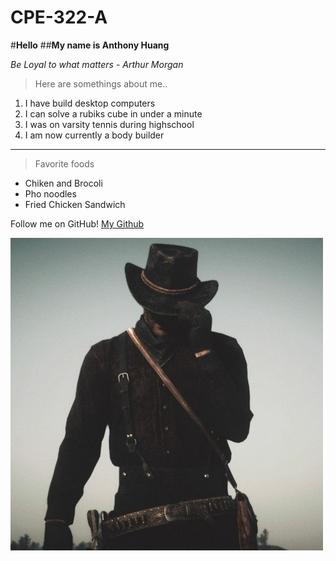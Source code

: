 # CPE-322-A

#**Hello**
##**My name is Anthony Huang**

*Be Loyal to what matters* - *Arthur Morgan*

>Here are somethings about me..
1. I have build desktop computers
2. I can solve a rubiks cube in under a minute
3. I was on varsity tennis during highschool
4. I am now currently a body builder
---
>Favorite foods
- Chiken and Brocoli
- Pho noodles
- Fried Chicken Sandwich 

Follow me on GitHub! [My Github](https://github.com/BonkMasterMord)

![alt text](arthurmorgan.jpg)






